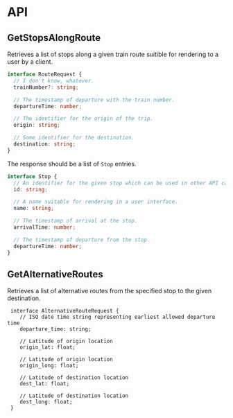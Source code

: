 # API

## GetStopsAlongRoute

Retrieves a list of stops along a given train route suitible for rendering to
a user by a client.

```ts
interface RouteRequest {
  // I don't know, whatever.
  trainNumber?: string;

  // The timestamp of departure with the train number.
  departureTime: number;

  // The identifier for the origin of the trip.
  origin: string;

  // Some identifier for the destination.
  destination: string;
}
```

The response should be a list of `Stop` entries.

```ts
interface Stop {
  // An identifier for the given stop which can be used in other API calls.
  id: string;

  // A name suitable for rendering in a user interface.
  name: string;

  // The timestamp of arrival at the stop.
  arrivalTime: number;

  // The timestamp of departure from the stop.
  departureTime: number;
}
```

## GetAlternativeRoutes

Retrieves a list of alternative routes from the specified stop to the given
destination.

```
 interface AlternativeRouteRequest {
    // ISO date time string representing earliest allowed departure time
    departure_time: string;
    
    // Latitude of origin location
    origin_lat: float;

    // Latitude of origin location
    origin_long: float;
    
    // Latitude of destination location
    dest_lat: float;

    // Latitude of destination location
    dest_long: float;
 }
```
